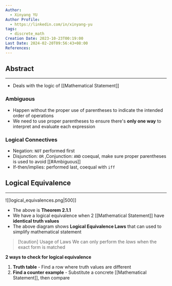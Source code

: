 ```yaml
---
Author:
  - Xinyang YU
Author Profile:
  - https://linkedin.com/in/xinyang-yu
tags:
  - discrete_math
Creation Date: 2023-10-23T00:19:00
Last Date: 2024-02-20T09:56:43+08:00
References: 
---
```

## Abstract
---
- Deals with the logic of [[Mathematical Statement]]

### Ambiguous
- Happen without the proper use of parentheses to indicate the intended order of operations
- We need to use proper parentheses to ensure there's **only one way** to interpret and evaluate each expression

### Logical Connectives 
- Negation: `NOT` performed first
- Disjunction: `OR` ,Conjunction: `AND` coequal, make sure proper parentheses is used to avoid [[#Ambiguous]]
- If-then/implies: performed last, coequal with `iff`


## Logical Equivalence
---
![[logical_equivalences.png|500]]
- The above is **Theorem 2.1.1**
- We have a logical equivalence when 2 [[Mathematical Statement]] have **identical truth values**
- The above diagram shows **Logical Equivalence Laws** that can used to simplify mathematical statement

>[!caution] Usage of Laws
> We can only perform the *laws* when the exact form is matched
  
**2 ways to check for logical equivalence**
1. **Truth table** - Find a row where truth values are different
2. **Find a counter example** - Substitute a concrete [[Mathematical Statement]], then compare